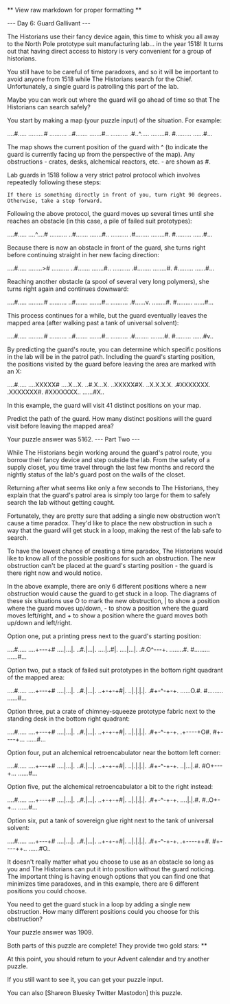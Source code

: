 ** View raw markdown for proper formatting **

--- Day 6: Guard Gallivant ---

The Historians use their fancy device again, this time to whisk you all away to
the North Pole prototype suit manufacturing lab... in the year 1518! It turns
out that having direct access to history is very convenient for a group of
historians.

You still have to be careful of time paradoxes, and so it will be important to
avoid anyone from 1518 while The Historians search for the Chief. Unfortunately,
a single guard is patrolling this part of the lab.

Maybe you can work out where the guard will go ahead of time so that The
Historians can search safely?

You start by making a map (your puzzle input) of the situation. For example:

....#..... .........# .......... ..#....... .......#.. .......... .#..^.....
........#. #......... ......#...

The map shows the current position of the guard with ^ (to indicate the guard is
currently facing up from the perspective of the map). Any obstructions - crates,
desks, alchemical reactors, etc. - are shown as #.

Lab guards in 1518 follow a very strict patrol protocol which involves
repeatedly following these steps:

    If there is something directly in front of you, turn right 90 degrees.
    Otherwise, take a step forward.

Following the above protocol, the guard moves up several times until she reaches
an obstacle (in this case, a pile of failed suit prototypes):

....#..... ....^....# .......... ..#....... .......#.. .......... .#........
........#. #......... ......#...

Because there is now an obstacle in front of the guard, she turns right before
continuing straight in her new facing direction:

....#..... ........># .......... ..#....... .......#.. .......... .#........
........#. #......... ......#...

Reaching another obstacle (a spool of several very long polymers), she turns
right again and continues downward:

....#..... .........# .......... ..#....... .......#.. .......... .#......v.
........#. #......... ......#...

This process continues for a while, but the guard eventually leaves the mapped
area (after walking past a tank of universal solvent):

....#..... .........# .......... ..#....... .......#.. .......... .#........
........#. #......... ......#v..

By predicting the guard's route, you can determine which specific positions in
the lab will be in the patrol path. Including the guard's starting position, the
positions visited by the guard before leaving the area are marked with an X:

....#..... ....XXXXX# ....X...X. ..#.X...X. ..XXXXX#X. ..X.X.X.X. .#XXXXXXX.
.XXXXXXX#. #XXXXXXX.. ......#X..

In this example, the guard will visit 41 distinct positions on your map.

Predict the path of the guard. How many distinct positions will the guard visit
before leaving the mapped area?

Your puzzle answer was 5162. --- Part Two ---

While The Historians begin working around the guard's patrol route, you borrow
their fancy device and step outside the lab. From the safety of a supply closet,
you time travel through the last few months and record the nightly status of the
lab's guard post on the walls of the closet.

Returning after what seems like only a few seconds to The Historians, they
explain that the guard's patrol area is simply too large for them to safely
search the lab without getting caught.

Fortunately, they are pretty sure that adding a single new obstruction won't
cause a time paradox. They'd like to place the new obstruction in such a way
that the guard will get stuck in a loop, making the rest of the lab safe to
search.

To have the lowest chance of creating a time paradox, The Historians would like
to know all of the possible positions for such an obstruction. The new
obstruction can't be placed at the guard's starting position - the guard is
there right now and would notice.

In the above example, there are only 6 different positions where a new
obstruction would cause the guard to get stuck in a loop. The diagrams of these
six situations use O to mark the new obstruction, | to show a position where the
guard moves up/down, - to show a position where the guard moves left/right,
and + to show a position where the guard moves both up/down and left/right.

Option one, put a printing press next to the guard's starting position:

....#..... ....+---+# ....|...|. ..#.|...|. ....|..#|. ....|...|. .#.O^---+.
........#. #......... ......#...

Option two, put a stack of failed suit prototypes in the bottom right quadrant
of the mapped area:

....#..... ....+---+# ....|...|. ..#.|...|. ..+-+-+#|. ..|.|.|.|. .#+-^-+-+.
......O.#. #......... ......#...

Option three, put a crate of chimney-squeeze prototype fabric next to the
standing desk in the bottom right quadrant:

....#..... ....+---+# ....|...|. ..#.|...|. ..+-+-+#|. ..|.|.|.|. .#+-^-+-+.
.+----+O#. #+----+... ......#...

Option four, put an alchemical retroencabulator near the bottom left corner:

....#..... ....+---+# ....|...|. ..#.|...|. ..+-+-+#|. ..|.|.|.|. .#+-^-+-+.
..|...|.#. #O+---+... ......#...

Option five, put the alchemical retroencabulator a bit to the right instead:

....#..... ....+---+# ....|...|. ..#.|...|. ..+-+-+#|. ..|.|.|.|. .#+-^-+-+.
....|.|.#. #..O+-+... ......#...

Option six, put a tank of sovereign glue right next to the tank of universal
solvent:

....#..... ....+---+# ....|...|. ..#.|...|. ..+-+-+#|. ..|.|.|.|. .#+-^-+-+.
.+----++#. #+----++.. ......#O..

It doesn't really matter what you choose to use as an obstacle so long as you
and The Historians can put it into position without the guard noticing. The
important thing is having enough options that you can find one that minimizes
time paradoxes, and in this example, there are 6 different positions you could
choose.

You need to get the guard stuck in a loop by adding a single new obstruction.
How many different positions could you choose for this obstruction?

Your puzzle answer was 1909.

Both parts of this puzzle are complete! They provide two gold stars: **

At this point, you should return to your Advent calendar and try another puzzle.

If you still want to see it, you can get your puzzle input.

You can also [Shareon Bluesky Twitter Mastodon] this puzzle.
